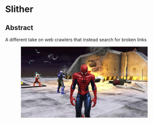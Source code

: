 # Slither
## Abstract
A different take on web crawlers that instead search for broken links

<p align="center"><img src="https://github.com/Yehdar/slither/blob/main/demo/demo.jpeg" width="80%"></p>
